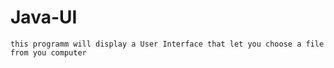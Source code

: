 # Java-UI

    this programm will display a User Interface that let you choose a file from you computer 
